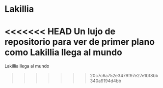 # Lakillia
<<<<<<< HEAD
Un lujo de repositorio para ver de primer plano como Lakillia llega al mundo
=======
Lakillia llega al mundo
>>>>>>> 20c7c6a752e3479f97e27e1b18bb340a9194d4bb
